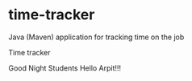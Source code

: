 # time-tracker
Java (Maven) application for tracking time on the job

Time tracker

Good Night Students Hello Arpit!!!
